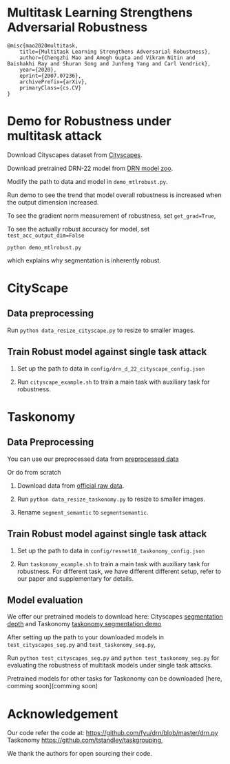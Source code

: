 # Multitask Learning Strengthens Adversarial Robustness

```
@misc{mao2020multitask,
    title={Multitask Learning Strengthens Adversarial Robustness},
    author={Chengzhi Mao and Amogh Gupta and Vikram Nitin and Baishakhi Ray and Shuran Song and Junfeng Yang and Carl Vondrick},
    year={2020},
    eprint={2007.07236},
    archivePrefix={arXiv},
    primaryClass={cs.CV}
}
```

# Demo for Robustness under multitask attack

Download Cityscapes dataset from [Cityscapes](https://www.cityscapes-dataset.com/downloads/). 

Download pretrained DRN-22 model from [DRN model zoo](https://drive.google.com/drive/folders/0B_4LoEXGO1TwcmhzLXpWUVFEMXM).

Modify the path to data and model in `demo_mtlrobust.py`.

Run demo to see the trend that model overall robustness is increased when the output dimension increased.

To see the gradient norm measurement of robustness, set `get_grad=True`,

To see the actually robust accuracy for model, set `test_acc_output_dim=False`

`python demo_mtlrobust.py`

which explains why segmentation is inherently robust.




# CityScape

## Data preprocessing

Run `python data_resize_cityscape.py` to resize to smaller images.

## Train Robust model against single task attack
1. Set up the path to data in `config/drn_d_22_cityscape_config.json`

2. Run `cityscape_example.sh` to train a main task with auxiliary task for robustness.

# Taskonomy

## Data Preprocessing

You can use our preprocessed data from [preprocessed data](https://cv.cs.columbia.edu/mcz/taskonomy_small.zip)

Or do from scratch

1. Download data from [official raw data](https://github.com/alexsax/taskonomy-sample-model-1).

1. Run `python data_resize_taskonomy.py` to resize to smaller images.

2. Rename `segment_semantic` to `segmentsemantic`.



## Train Robust model against single task attack
1. Set up the path to data in `config/resnet18_taskonomy_config.json`

2. Run `taskonomy_example.sh` to train a main task with auxiliary task for robustness. For different task, we have different
different setup, refer to our paper and supplementary for details.


## Model evaluation

We offer our pretrained models to download here: Cityscapes [segmentation](https://cv.cs.columbia.edu/mcz/city_seg_mtl.zip)
 [depth](https://cv.cs.columbia.edu/mcz/city_depth_mtl.zip)
and Taskonomy [taskonomy segmentation demo](https://cv.cs.columbia.edu/mcz/taskonomy_seg_demo.zip)


After setting up the path to your downloaded models in `test_cityscapes_seg.py` and `test_taskonomy_seg.py`,

Run `python test_cityscapes_seg.py` and `python test_taskonomy_seg.py` for evaluating the robustness of multitask models under
single task attacks.

Pretrained models for other tasks for Taskonomy can be downloaded [here, comming soon](comming soon)

# Acknowledgement

Our code refer the code at:
https://github.com/fyu/drn/blob/master/drn.py
Taskonomy
https://github.com/tstandley/taskgrouping, 

We thank the authors for open sourcing their code.